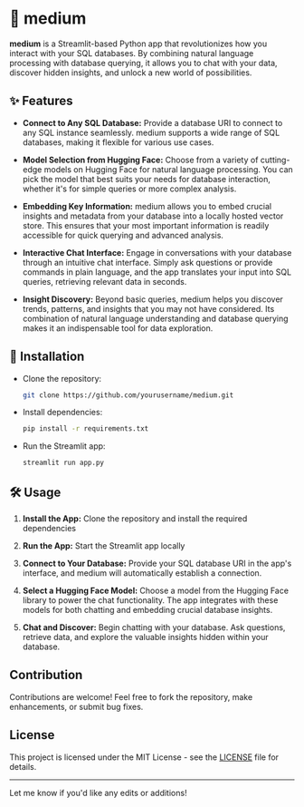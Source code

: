 # 🔮 medium

**medium** is a Streamlit-based Python app that revolutionizes how you interact with your SQL databases. By combining natural language processing with database querying, it allows you to chat with your data, discover hidden insights, and unlock a new world of possibilities.

## ✨ Features

- **Connect to Any SQL Database:** 
  Provide a database URI to connect to any SQL instance seamlessly. medium supports a wide range of SQL databases, making it flexible for various use cases.

- **Model Selection from Hugging Face:** 
  Choose from a variety of cutting-edge models on Hugging Face for natural language processing. You can pick the model that best suits your needs for database interaction, whether it's for simple queries or more complex analysis.

- **Embedding Key Information:** 
  medium allows you to embed crucial insights and metadata from your database into a locally hosted vector store. This ensures that your most important information is readily accessible for quick querying and advanced analysis.

- **Interactive Chat Interface:** 
  Engage in conversations with your database through an intuitive chat interface. Simply ask questions or provide commands in plain language, and the app translates your input into SQL queries, retrieving relevant data in seconds.

- **Insight Discovery:** 
  Beyond basic queries, medium helps you discover trends, patterns, and insights that you may not have considered. Its combination of natural language understanding and database querying makes it an indispensable tool for data exploration.

## 🧰 Installation

- Clone the repository:
    ```bash
    git clone https://github.com/yourusername/medium.git
    ```
- Install dependencies:
    ```bash
    pip install -r requirements.txt
    ```
- Run the Streamlit app:
    ```bash
    streamlit run app.py
    ```
    
## 🛠️ Usage

1. **Install the App:**
   Clone the repository and install the required dependencies
2. **Run the App:**
   Start the Streamlit app locally

3. **Connect to Your Database:**
   Provide your SQL database URI in the app's interface, and medium will automatically establish a connection.

4. **Select a Hugging Face Model:**
   Choose a model from the Hugging Face library to power the chat functionality. The app integrates with these models for both chatting and embedding crucial database insights.

5. **Chat and Discover:**
   Begin chatting with your database. Ask questions, retrieve data, and explore the valuable insights hidden within your database.

## Contribution

Contributions are welcome! Feel free to fork the repository, make enhancements, or submit bug fixes.

## License

This project is licensed under the MIT License - see the [LICENSE](LICENSE) file for details.

---

Let me know if you'd like any edits or additions!

